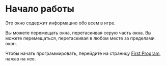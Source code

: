 # Начало работы
Это окно содержит информацию обо всем в игре.

Вы можете перемещать окна, перетаскивая серую часть окна. Вы можете перемещаться, перетаскивая в любом месте за пределами окон.

Чтобы начать программировать, перейдите на страницу [First Program](docs/first_program.md), нажав на нее.